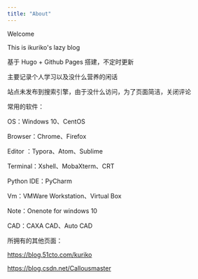 ```yaml
---
title: "About"
---
```


Welcome



This is ikuriko's lazy blog     



基于 Hugo + Github Pages 搭建，不定时更新    



主要记录个人学习以及没什么营养的闲话    



站点未发布到搜索引擎，由于没什么访问，为了页面简洁，关闭评论   



  

常用的软件：

OS：Windows 10、CentOS

Browser：Chrome、Firefox

Editor ：Typora、Atom、Sublime

Terminal：Xshell、MobaXterm、CRT

Python IDE：PyCharm

Vm：VMWare Workstation、Virtual Box

Note：Onenote for windows 10

CAD：CAXA CAD、Auto CAD



所拥有的其他页面：

https://blog.51cto.com/kuriko

https://blog.csdn.net/Callousmaster

